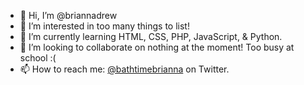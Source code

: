 - 👋 Hi, I’m @briannadrew
- 👀 I’m interested in too many things to list!
- 🌱 I’m currently learning HTML, CSS, PHP, JavaScript, & Python.
- 💞️ I’m looking to collaborate on nothing at the moment! Too busy at school :(
- 📫 How to reach me: <a href="https://twitter.com/bathtimebrianna">@bathtimebrianna</a> on Twitter.

<!---
briannadrew/briannadrew is a ✨ special ✨ repository because its `README.md` (this file) appears on your GitHub profile.
You can click the Preview link to take a look at your changes.
--->
